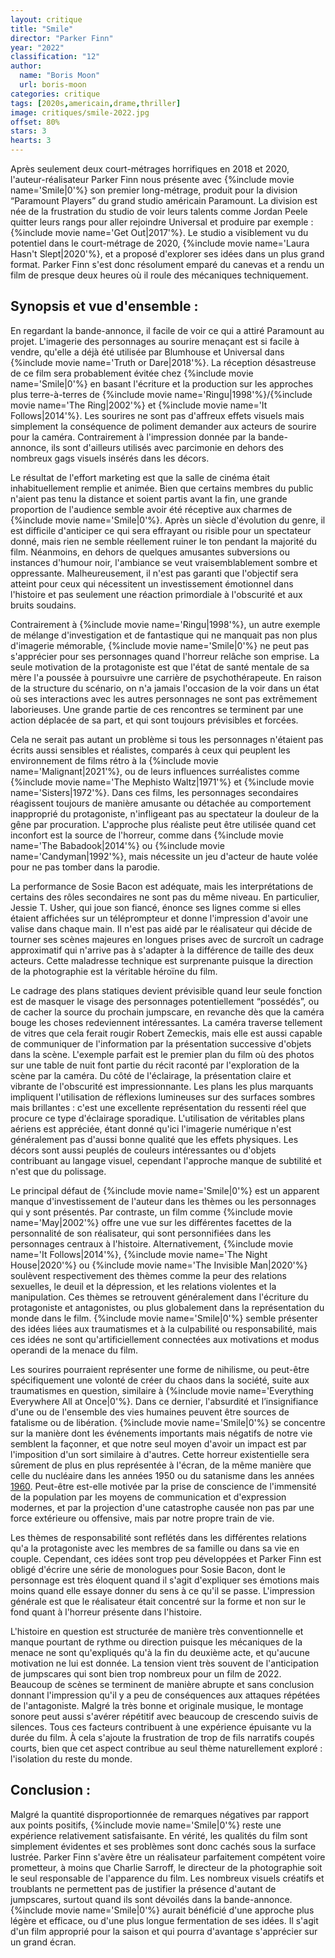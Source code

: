 ```yaml
---
layout: critique
title: "Smile"
director: "Parker Finn"
year: "2022"
classification: "12"
author:
  name: "Boris Moon"
  url: boris-moon
categories: critique
tags: [2020s,americain,drame,thriller]
image: critiques/smile-2022.jpg
offset: 80%
stars: 3
hearts: 3
---
```


Après seulement deux court-métrages horrifiques en 2018 et 2020, l'auteur-réalisateur Parker Finn nous présente avec {%include movie name='Smile|0'%} son premier long-métrage, produit pour la division “Paramount Players” du grand studio américain Paramount. La division est née de la frustration du studio de voir leurs talents comme Jordan Peele quitter leurs rangs pour aller rejoindre Universal et produire par exemple : {%include movie name='Get Out|2017'%}. Le studio a visiblement vu du potentiel dans le court-métrage de 2020, {%include movie name='Laura Hasn\'t Slept|2020'%}, et a proposé d'explorer ses idées dans un plus grand format. Parker Finn s'est donc résolument emparé du canevas et a rendu un film de presque deux heures où il roule des mécaniques techniquement.

## Synopsis et vue d'ensemble :

En regardant la bande-annonce, il facile de voir ce qui a attiré Paramount au projet. L'imagerie des personnages au sourire menaçant est si facile à vendre, qu'elle a déjà été utilisée par Blumhouse et Universal dans {%include movie name='Truth or Dare|2018'%}. La réception désastreuse de ce film sera probablement évitée chez {%include movie name='Smile|0'%} en basant l'écriture et la production sur les approches plus terre-à-terres de {%include movie name='Ringu|1998'%}/{%include movie name='The Ring|2002'%} et {%include movie name='It Follows|2014'%}. Les sourires ne sont pas d'affreux effets visuels mais simplement la conséquence de poliment demander aux acteurs de sourire pour la caméra. Contrairement à l'impression donnée par la bande-annonce, ils sont d'ailleurs utilisés avec parcimonie en dehors des nombreux gags visuels insérés dans les décors.

Le résultat de l'effort marketing est que la salle de cinéma était inhabituellement remplie et animée. Bien que certains membres du public n'aient pas tenu la distance et soient partis avant la fin, une grande proportion de l'audience semble avoir été réceptive aux charmes de {%include movie name='Smile|0'%}. Après un siècle d'évolution du genre, il est difficile d'anticiper ce qui sera effrayant ou risible pour un spectateur donné, mais rien ne semble réellement ruiner le ton pendant la majorité du film. Néanmoins, en dehors de quelques amusantes subversions ou instances d'humour noir, l'ambiance se veut vraisemblablement sombre et oppressante. Malheureusement, il n'est pas garanti que l'objectif sera atteint pour ceux qui nécessitent un investissement émotionnel dans l'histoire et pas seulement une réaction primordiale à l'obscurité et aux bruits soudains.

Contrairement à {%include movie name='Ringu|1998'%}, un autre exemple de mélange d'investigation et de fantastique qui ne manquait pas non plus d'imagerie mémorable, {%include movie name='Smile|0'%} ne peut pas s'apprécier pour ses personnages quand l'horreur relâche son emprise. La seule motivation de la protagoniste est que l'état de santé mentale de sa mère l'a poussée à poursuivre une carrière de psychothérapeute. En raison de la structure du scénario, on n'a jamais l'occasion de la voir dans un état où ses interactions avec les autres personnages ne sont pas extrêmement laborieuses. Une grande partie de ces rencontres se terminent par une action déplacée de sa part, et qui sont toujours prévisibles et forcées.

Cela ne serait pas autant un problème si tous les personnages n'étaient pas écrits aussi sensibles et réalistes, comparés à ceux qui peuplent les environnement de films rétro à la {%include movie name='Malignant|2021'%}, ou de leurs influences surréalistes comme {%include movie name='The Mephisto Waltz|1971'%} et {%include movie name='Sisters|1972'%}. Dans ces films, les personnages secondaires réagissent toujours de manière amusante ou détachée au comportement inapproprié du protagoniste, n'infligeant pas au spectateur la douleur de la gêne par procuration. L'approche plus réaliste peut être utilisée quand cet inconfort est la source de l'horreur, comme dans {%include movie name='The Babadook|2014'%} ou {%include movie name='Candyman|1992'%}, mais nécessite un jeu d'acteur de haute volée pour ne pas tomber dans la parodie.

La performance de Sosie Bacon est adéquate, mais les interprétations de certains des rôles secondaires ne sont pas du même niveau. En particulier, Jessie T. Usher, qui joue son fiancé, énonce ses lignes comme si elles étaient affichées sur un téléprompteur et donne l'impression d'avoir une valise dans chaque main. Il n'est pas aidé par le réalisateur qui décide de tourner ses scènes majeures en longues prises avec de surcroît un cadrage approximatif qui n'arrive pas à s'adapter à la différence de taille des deux acteurs. Cette maladresse technique est surprenante puisque la direction de la photographie est la véritable héroïne du film.

Le cadrage des plans statiques devient prévisible quand leur seule fonction est de masquer le visage des personnages potentiellement “possédés”, ou de cacher la source du prochain jumpscare, en revanche dès que la caméra bouge les choses redeviennent intéressantes. La caméra traverse tellement de vitres que cela ferait rougir Robert Zemeckis, mais elle est aussi capable de communiquer de l'information par la présentation successive d'objets dans la scène. L'exemple parfait est le premier plan du film où des photos sur une table de nuit font partie du récit raconté par l'exploration de la scène par la caméra. Du côté de l'éclairage, la présentation claire et vibrante de l'obscurité est impressionnante. Les plans les plus marquants impliquent l'utilisation de réflexions lumineuses sur des surfaces sombres mais brillantes : c'est une excellente représentation du ressenti réel que procure ce type d'éclairage sporadique. L'utilisation de véritables plans aériens est appréciée, étant donné qu'ici l'imagerie numérique n'est généralement pas d'aussi bonne qualité que les effets physiques. Les décors sont aussi peuplés de couleurs intéressantes ou d'objets contribuant au langage visuel, cependant l'approche manque de subtilité et n'est que du polissage.

Le principal défaut de {%include movie name='Smile|0'%} est un apparent manque d'investissement de l'auteur dans les thèmes ou les personnages qui y sont présentés. Par contraste, un film comme {%include movie name='May|2002'%} offre une vue sur les différentes facettes de la personnalité de son réalisateur, qui sont personnifiées dans les personnages centraux à l'histoire. Alternativement, {%include movie name='It Follows|2014'%}, {%include movie name='The Night House|2020'%} ou {%include movie name='The Invisible Man|2020'%} soulèvent respectivement des thèmes comme la peur des relations sexuelles, le deuil et la dépression, et les relations violentes et la manipulation. Ces thèmes se retrouvent généralement dans l'écriture du protagoniste et antagonistes, ou plus globalement dans la représentation du monde dans le film. {%include movie name='Smile|0'%} semble présenter des idées liées aux traumatismes et à la culpabilité ou responsabilité, mais ces idées ne sont qu'artificiellement connectées aux motivations et modus operandi de la menace du film.

Les sourires pourraient représenter une forme de nihilisme, ou peut-être spécifiquement une volonté de créer du chaos dans la société, suite aux traumatismes en question, similaire à {%include movie name='Everything Everywhere All at Once|0'%}. Dans ce dernier, l'absurdité et l’insignifiance d'une ou de l'ensemble des vies humaines peuvent être sources de fatalisme ou de libération. {%include movie name='Smile|0'%} se concentre sur la manière dont les événements importants mais négatifs de notre vie semblent la façonner, et que notre seul moyen d'avoir un impact est par l'imposition d'un sort similaire à d'autres. Cette horreur existentielle sera sûrement de plus en plus représentée à l'écran, de la même manière que celle du nucléaire dans les années 1950 ou du satanisme dans les années [1960](1960s). Peut-être est-elle motivée par la prise de conscience de l'immensité de la population par les moyens de communication et d'expression modernes, et par la projection d'une catastrophe causée non pas par une force extérieure ou offensive, mais par notre propre train de vie.

Les thèmes de responsabilité sont reflétés dans les différentes relations qu'a la protagoniste avec les membres de sa famille ou dans sa vie en couple. Cependant, ces idées sont trop peu développées et Parker Finn est obligé d'écrire une série de monologues pour Sosie Bacon, dont le personnage est très éloquent quand il s'agit d'expliquer ses émotions mais moins quand elle essaye donner du sens à ce qu'il se passe. L'impression générale est que le réalisateur était concentré sur la forme et non sur le fond quant à l'horreur présente dans l'histoire.

L'histoire en question est structurée de manière très conventionnelle et manque pourtant de rythme ou direction puisque les mécaniques de la menace ne sont qu'expliqués qu'à la fin du deuxième acte, et qu'aucune motivation ne lui est donnée. La tension vient très souvent de l'anticipation de jumpscares qui sont bien trop nombreux pour un film de 2022. Beaucoup de scènes se terminent de manière abrupte et sans conclusion donnant l'impression qu'il y a peu de conséquences aux attaques répétées de l'antagoniste. Malgré la très bonne et originale musique, le montage sonore peut aussi s'avérer répétitif avec beaucoup de crescendo suivis de silences. Tous ces facteurs contribuent à une expérience épuisante vu la durée du film. À cela s'ajoute la frustration de trop de fils narratifs coupés courts, bien que cet aspect contribue au seul thème naturellement exploré : l'isolation du reste du monde.

<!--nostalgie pour le passé récent (EVP, jumpscares)-->

## Conclusion :

Malgré la quantité disproportionnée de remarques négatives par rapport aux points positifs, {%include movie name='Smile|0'%} reste une expérience relativement satisfaisante. En vérité, les qualités du film sont simplement évidentes et ses problèmes sont donc cachés sous la surface lustrée. Parker Finn s'avère être un réalisateur parfaitement compétent voire prometteur, à moins que Charlie Sarroff, le directeur de la photographie soit le seul responsable de l'apparence du film. Les nombreux visuels créatifs et troublants ne permettent pas de justifier la présence d'autant de jumpscares, surtout quand ils sont dévoilés dans la bande-annonce. {%include movie name='Smile|0'%} aurait bénéficié d'une approche plus légère et efficace, ou d'une plus longue fermentation de ses idées. Il s'agit d'un film approprié pour la saison et qui pourra d'avantage s'apprécier sur un grand écran.
